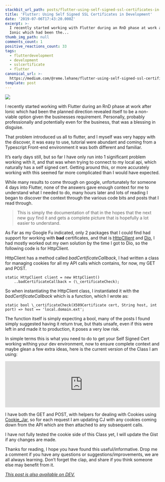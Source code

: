 ```yaml
---
stackbit_url_path: posts/flutter-using-self-signed-ssl-certificates-in-development-20ce
title: 'Flutter: Using Self Signed SSL Certificates in Development'
date: '2019-07-06T17:43:20.000Z'
excerpt: >-
  I recently started working with Flutter during an RnD phase at work after
  Ionic which had been the...
thumb_img_path: null
comments_count: 1
positive_reactions_count: 33
tags:
  - flutterdevelopment
  - development
  - sslcertificate
  - flutter
canonical_url: >-
  https://medium.com/@reme.lehane/flutter-using-self-signed-ssl-certificates-in-development-c3fe2d104acf
template: post
---
```



![](https://cdn-images-1.medium.com/max/1024/1*73IgUxPfyXUKZAaIXgutrw.png)

I recently started working with Flutter during an RnD phase at work after Ionic which had been the planned direction revealed itself to be a non-viable option given the businesses requirement. Personally, probably professionally and potentially even for the business, that was a blessing in disguise.

That problem introduced us all to flutter, and I myself was very happy with the discover, it was easy to use, tutorial were abundant and coming from a Typescript Front-end environment it was both different and familiar.

It’s early days still, but so far I have only run into 1 significant problem working with it, and that was when trying to connect to my local api, which naturally has a self signed cert. Getting around this, or more accurately working with this seemed far more complicated than I would have expected.

While many results to come through on google, unfortunately for someone 4 days into Flutter, none of the answers gave enough context for me to understand what I needed to do, many hours later and lots of reading I began to discover the context through the various code bits and posts that I read through.

> This is simply the documentation of that in the hopes that the next new guy find it and gets a complete picture that is hopefully a lot easier to understand.

As Far as my Google Fu indicated, only 2 packages that I could find had support for working with **bad** certificates, and that is [HttpCllient](https://api.dartlang.org/stable/2.4.0/dart-io/HttpClient-class.html) and [Dio](https://github.com/flutterchina/dio), I had mostly worked out my own solution by the time I got to Dio, so the following code is for HttpClient.

HttpClient has a method called _badCertificateCallback_, I had written a class for managing cookies for all my API calls which contains, for now, my GET and POST.


```
static HttpClient client = new HttpClient()
    ..badCertificateCallback = (\_certificateCheck);
```


So when instantiating the HttpClient class, I instantiated it with the _badCertificateCallback_ which is a function, which I wrote as:


```
static bool \_certificateCheck(X509Certificate cert, String host, int port) => host == 'local.domain.ext';
```


The function itself is simply expecting a bool, many of the posts I found simply suggested having it return true, but thats unsafe, even if this were left in and made it to production, it poses a very low risk.

In simple terms this is what you need to do to get your Self Signed Cert working withing your dev environment, now to ensure complete context and maybe glean a few extra ideas, here is the current version of the Class I am using:


<iframe class="liquidTag" src="https://dev.to/embed/gist?args=https%3A%2F%2Fgist.github.com%2FRemeJuan%2F3ab63fc2adc948e0804b63f4f3b4244f" style="border: 0; width: 100%;"></iframe>


I have both the GET and POST, with helpers for dealing with Cookies using [Cookie\_Jar](https://github.com/flutterchina/cookie_jar), so for each request I am updating CJ with any cookies coming down from the API which are then attached to any subsequent calls.

I have not fully tested the cookie side of this Class yet, I will update the Gist if any changes are made.

Thanks for reading, I hope you have found this useful/informative. Drop me a comment if you have any questions or suggestions/improvements, we are all always learning. Don’t forget the clap, and share if you think someone else may benefit from it.

*[This post is also available on DEV.](https://dev.to/remejuan/flutter-using-self-signed-ssl-certificates-in-development-20ce)*


<script>
const parent = document.getElementsByTagName('head')[0];
const script = document.createElement('script');
script.type = 'text/javascript';
script.src = 'https://cdnjs.cloudflare.com/ajax/libs/iframe-resizer/4.1.1/iframeResizer.min.js';
script.charset = 'utf-8';
script.onload = function() {
    window.iFrameResize({}, '.liquidTag');
};
parent.appendChild(script);
</script>    
